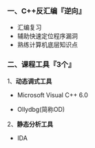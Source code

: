### 一、C++反汇编『逆向』

- 汇编复习
- 辅助快速定位程序漏洞
- 熟练计算机底层知识点



### 二、课程工具『3个』

1、**动态调式工具**

- Microsoft Visual C++ 6.0

- Ollydbg(简称OD)

2、**静态分析工具**

- IDA

